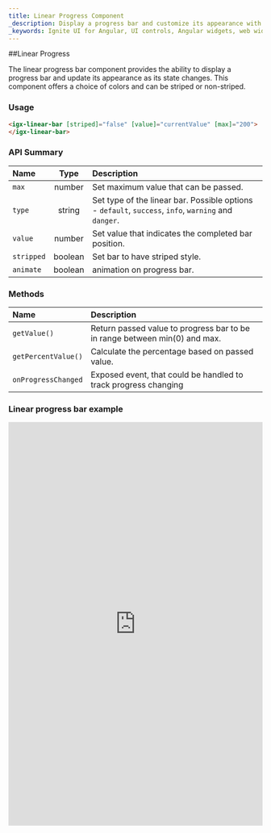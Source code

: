 ```yaml
---
title: Linear Progress Component
_description: Display a progress bar and customize its appearance with endless color and striping options with Ignite UI for Angular Linear Progress Bar component. 
_keywords: Ignite UI for Angular, UI controls, Angular widgets, web widgets, UI widgets, Angular, Native Angular Components Suite, Native Angular Controls, Native Angular Components Library, Angular Linear Progress components, Angular Linear Progress controls
---
```


##Linear Progress

The linear progress bar component provides the ability to display a progress bar and update its appearance as its state changes. This component offers a choice of colors and can be striped or non-striped.

### Usage
```html
<igx-linear-bar [striped]="false" [value]="currentValue" [max]="200">
</igx-linear-bar>
```

### API Summary
| Name   |       Type      |  Description |
|:----------|:-------------:|:------|
| `max` |  number | Set maximum value that can be passed. |
| `type` |  string | Set type of the linear bar. Possible options - `default`, `success`, `info`, `warning` and `danger`. |
| `value` |  number | Set value that indicates the completed bar position. |
| `stripped` |  boolean | Set bar to have striped style. |
| `animate` |  boolean | animation on progress bar. |

### Methods
| Name   |  Description |
|:----------|:------|
| `getValue()` | Return passed value to progress bar to be in range between min(0) and max. |
| `getPercentValue()` | Calculate the percentage based on passed value. |
| `onProgressChanged` | Exposed event, that could be handled to track progress changing |

### Linear progress bar example
<div class="sample-container" style="height: 400px">
    <iframe frameborder="0" seamless width="100%" height="800px" src="https://embed.plnkr.co/C8rf1s2ImziUZRnskkjp/?show=preview&sidebar=false"></iframe>
</div>